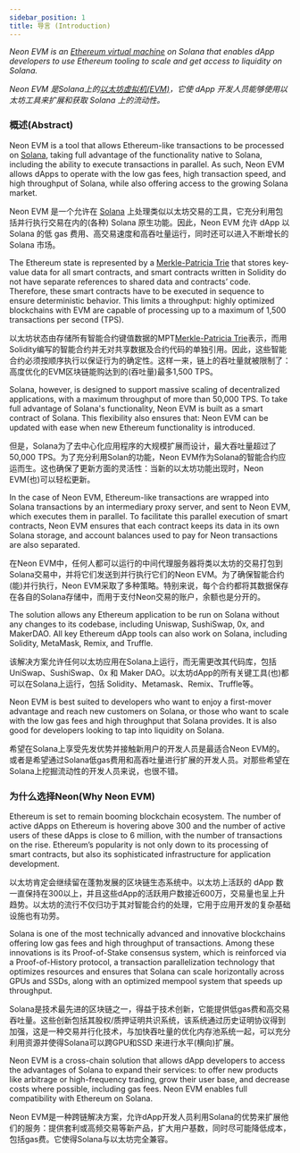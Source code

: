 ```yaml
---
sidebar_position: 1
title: 导言 (Introduction)
---
```

*Neon EVM is an _[Ethereum virtual machine](https://ethereum.org/en/developers/docs/evm/)_ on Solana that enables dApp developers to use Ethereum tooling to scale and get access to liquidity on Solana.*

*Neon EVM 是Solana上的[以太坊虚拟机(EVM)](https://ethereum.org/en/developers/docs/evm/)，它使 dApp 开发人员能够使用以太坊工具来扩展和获取 Solana 上的流动性。*


### 概述(Abstract)

Neon EVM is a tool that allows Ethereum-like transactions to be processed on [Solana](https://docs.solana.com/introduction), taking full advantage of the functionality native to Solana, including the ability to execute transactions in parallel. As such, Neon EVM allows dApps to operate with the low gas fees, high transaction speed, and high throughput of Solana, while also offering access to the growing Solana market.

Neon EVM 是一个允许在  [Solana](https://docs.solana.com/introduction) 上处理类似以太坊交易的工具，它充分利用包括并行执行交易在内的(各种) Solana 原生功能。因此，Neon EVM 允许 dApp 以 Solana 的低 gas 费用、高交易速度和高吞吐量运行，同时还可以进入不断增长的 Solana 市场。

The Ethereum state is represented by a [Merkle-Patricia Trie](02Terminology#mptmerkle-patricia-trie) that stores key-value data for all smart contracts, and smart contracts written in Solidity do not have separate references to shared data and contracts’ code. Therefore, these smart contracts have to be executed in sequence to ensure deterministic behavior. This limits a throughput: highly optimized blockchains with EVM are capable of processing up to a maximum of 1,500 transactions per second (TPS).



以太坊状态由存储所有智能合约键值数据的MPT[Merkle-Patricia Trie](02Terminology#mptmerkle-patricia-trie)表示，而用Solidity编写的智能合约并无对共享数据及合约代码的单独引用。因此，这些智能合约必须按顺序执行以保证行为的确定性。这样一来，链上的吞吐量就被限制了：高度优化的EVM区块链能购达到的(吞吐量)最多1,500 TPS。

Solana, however, is designed to support massive scaling of decentralized applications, with a maximum throughput of more than 50,000 TPS. To take full advantage of Solana's functionality, Neon EVM is built as a smart contract of Solana. This flexibility also ensures that: Neon EVM can be updated with ease when new Ethereum functionality is introduced.

但是，Solana为了去中心化应用程序的大规模扩展而设计，最大吞吐量超过了50,000 TPS。为了充分利用Solan的功能，Neon EVM作为Solana的智能合约应运而生。这也确保了更新方面的灵活性：当新的以太坊功能出现时，Neon EVM(也)可以轻松更新。

In the case of Neon EVM, Ethereum-like transactions are wrapped into Solana transactions by an intermediary proxy server, and sent to Neon EVM, which executes them in parallel. To facilitate this parallel execution of smart contracts, Neon EVM ensures that each contract keeps its data in its own Solana storage, and account balances used to pay for Neon transactions are also separated.

在Neon EVM中，任何人都可以运行的中间代理服务器将类以太坊的交易打包到Solana交易中，并将它们发送到并行执行它们的Neon EVM。为了确保智能合约(能)并行执行，Neon EVM采取了多种策略。特别来说，每个合约都将其数据保存在各自的Solana存储中，而用于支付Neon交易的账户，余额也是分开的。

The solution allows any Ethereum application to be run on Solana without any changes to its codebase, including Uniswap, SushiSwap, 0x, and MakerDAO. All key Ethereum dApp tools can also work on Solana, including Solidity, MetaMask, Remix, and Truffle.

该解决方案允许任何以太坊应用在Solana上运行，而无需更改其代码库，包括 UniSwap、SushiSwap、0x 和 Maker DAO。以太坊dApp的所有关键工具(也)都可以在Solana上运行，包括 Solidity、Metamask、Remix、Truffle等。

Neon EVM is best suited to developers who want to enjoy a first-mover advantage and reach new customers on Solana, or those who want to scale with the low gas fees and high throughput that Solana provides. It is also good for developers looking to tap into liquidity on Solana.

希望在Solana上享受先发优势并接触新用户的开发人员是最适合Neon EVM的。或者是希望通过Solana低gas费用和高吞吐量进行扩展的开发人员。对那些希望在Solana上挖掘流动性的开发人员来说，也很不错。

### 为什么选择Neon(Why Neon EVM)

Ethereum is set to remain booming blockchain ecosystem. The number of active dApps on Ethereum is hovering above 300 and the number of active users of these dApps is close to 6 million, with the number of transactions on the rise. Ethereum’s popularity is not only down to its processing of smart contracts, but also its sophisticated infrastructure for application development.

以太坊肯定会继续留在蓬勃发展的区块链生态系统中。以太坊上活跃的 dApp 数一直保持在300以上，并且这些dApp的活跃用户数接近600万，交易量也呈上升趋势。以太坊的流行不仅归功于其对智能合约的处理，它用于应用开发的复杂基础设施也有功劳。

Solana is one of the most technically advanced and innovative blockchains offering low gas fees and high throughput of transactions. Among these innovations is its Proof-of-Stake consensus system, which is reinforced via a Proof-of-History protocol, a transaction parallelization technology that optimizes resources and ensures that Solana can scale horizontally across GPUs and SSDs, along with an optimized mempool system that speeds up throughput.

Solana是技术最先进的区块链之一，得益于技术创新，它能提供低gas费和高交易吞吐量。这些创新包括其股权/质押证明共识系统，该系统通过历史证明协议得到加强，这是一种交易并行化技术，与加快吞吐量的优化内存池系统一起，可以充分利用资源并使得Solana可以跨GPU和SSD 来进行水平(横向)扩展。

Neon EVM is a cross-chain solution that allows dApp developers to access the advantages of Solana to expand their services: to offer new products like arbitrage or high-frequency trading, grow their user base, and decrease costs where possible, including gas fees. Neon EVM enables full compatibility with Ethereum on Solana.

Neon EVM是一种跨链解决方案，允许dApp开发人员利用Solana的优势来扩展他们的服务：提供套利或高频交易等新产品，扩大用户基数，同时尽可能降低成本，包括gas费。它使得Solana与以太坊完全兼容。
